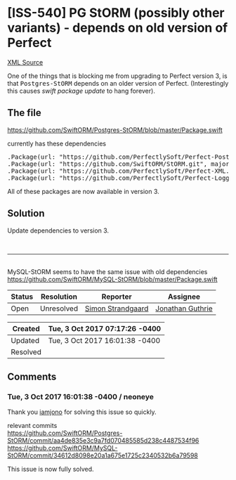 # [ISS-540] PG StORM (possibly other variants) - depends on old version of Perfect

[XML Source](../xml/ISS-540.xml)
<p><p>One of the things that is blocking me from upgrading to Perfect version 3, is that <tt>Postgres-StORM</tt> depends on an older version of Perfect. (Interestingly this causes <em>swift package update</em> to hang forever).</p>
<h2><a name="Thefile"></a>The file</h2>

<p><a href="https://github.com/SwiftORM/Postgres-StORM/blob/master/Package.swift" class="external-link" rel="nofollow">https://github.com/SwiftORM/Postgres-StORM/blob/master/Package.swift</a></p>

<p>currently has these dependencies</p>
<div class="code panel" style="border-width: 1px;"><div class="codeContent panelContent">
<pre class="code-java">
.Package(url: <span class="code-quote">"https:<span class="code-comment">//github.com/PerfectlySoft/Perfect-PostgreSQL.git"</span>, majorVersion: 2),
</span>.Package(url: <span class="code-quote">"https:<span class="code-comment">//github.com/SwiftORM/StORM.git"</span>, majorVersion: 1),
</span>.Package(url: <span class="code-quote">"https:<span class="code-comment">//github.com/PerfectlySoft/Perfect-XML.git"</span>, majorVersion: 2),
</span>.Package(url: <span class="code-quote">"https:<span class="code-comment">//github.com/PerfectlySoft/Perfect-Logger.git"</span>, majorVersion: 1),</span>
</pre>
</div></div>
<p>All of these packages are now available in version 3.</p>
<h2><a name="Solution"></a>Solution</h2>

<p>Update dependencies to version 3.</p>

<p> </p>
<hr />
<p> <br/>
 MySQL-StORM seems to have the same issue with old dependencies<br/>
 <a href="https://github.com/SwiftORM/MySQL-StORM/blob/master/Package.swift" class="external-link" rel="nofollow">https://github.com/SwiftORM/MySQL-StORM/blob/master/Package.swift</a></p></p>





Status|Resolution|Reporter|Assignee
------|----------|--------|--------
Open|Unresolved|[Simon Strandgaard](neoneye)|[Jonathan Guthrie]($jono)





Created|Tue, 3 Oct 2017 07:17:26 -0400
-------|--------------
Updated|Tue, 3 Oct 2017 16:01:38 -0400
Resolved|


## Comments




### Tue, 3 Oct 2017 16:01:38 -0400 / neoneye 

<p><p>Thank you <a href="https://github.com/iamjono" class="external-link" rel="nofollow">iamjono</a> for solving this issue so quickly.</p>

<p>relevant commits<br/>
<a href="https://github.com/SwiftORM/Postgres-StORM/commit/aa4de835e3c9a7fd070485585d238c4487534f96" class="external-link" rel="nofollow">https://github.com/SwiftORM/Postgres-StORM/commit/aa4de835e3c9a7fd070485585d238c4487534f96</a><br/>
<a href="https://github.com/SwiftORM/MySQL-StORM/commit/34612d8098e20a1a675e1725c2340532b6a79598" class="external-link" rel="nofollow">https://github.com/SwiftORM/MySQL-StORM/commit/34612d8098e20a1a675e1725c2340532b6a79598</a></p>

<p>This issue is now fully solved.</p></p>


